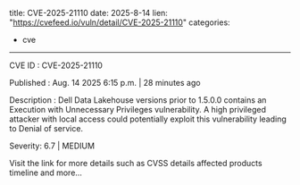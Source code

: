  
title: CVE-2025-21110
date: 2025-8-14
lien: "https://cvefeed.io/vuln/detail/CVE-2025-21110"
categories:
  - cve
---

CVE ID : CVE-2025-21110

Published :  Aug. 14
2025
6:15 p.m. | 28 minutes ago

Description : Dell Data Lakehouse
versions prior to 1.5.0.0
contains an Execution with Unnecessary Privileges vulnerability. A high privileged attacker with local access could potentially exploit this vulnerability
leading to Denial of service.

Severity: 6.7 | MEDIUM

Visit the link for more details
such as CVSS details
affected products
timeline
and more...
